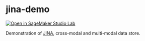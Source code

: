 # jina-demo

[![Open in SageMaker Studio Lab](https://studiolab.sagemaker.aws/studiolab.svg)](https://studiolab.sagemaker.aws/import/github/icoxfog417/jina-demo/blob/main/jina-demo.ipynb)

Demonstration of [JINA](https://github.com/jina-ai/jina), cross-modal and multi-modal data store.

